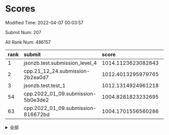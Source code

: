 # Scores

Modified Time: 2022-04-07 00:03:57

Submit Num: 207

All Rank Num: 486157

| rank |               submit               |       score        |       sigma        | pk_num |
| :--- | :--------------------------------- | :----------------- | :----------------- | :----- |
| 1    | jsonzb.test.submission_level_4     | 1014.1123623082843 | 0.8002821840966615 | 9399   |
| 2    | cpp.21_12_24.submission-2b2ea0d7   | 1012.4013295979765 | 0.8161851502355459 | 9394   |
| 3    | jsonzb.test.test_1                 | 1012.1314924961218 | 0.8076869660265629 | 9398   |
| 54   | cpp.2022_01_09.submission-5b0e3de2 | 1004.8281823232695 | 0.7231555874054872 | 9399   |
| 63   | cpp.2022_01_09.submission-816672bd | 1004.1701556560286 | 0.7021967703557381 | 9395   |


<details>
<summary>全部</summary>

| rank |                 submit                 |       score        |       sigma        | pk_num |
| :--- | :------------------------------------- | :----------------- | :----------------- | :----- |
| 1    | jsonzb.test.submission_level_4         | 1014.1123623082843 | 0.8002821840966615 | 9399   |
| 2    | cpp.21_12_24.submission-2b2ea0d7       | 1012.4013295979765 | 0.8161851502355459 | 9394   |
| 3    | jsonzb.test.test_1                     | 1012.1314924961218 | 0.8076869660265629 | 9398   |
| 4    | gobigger.level_3.submission_level_3_18 | 1011.6617582182619 | 0.7622647017560207 | 9393   |
| 5    | gobigger.level_3.submission_level_3_47 | 1011.4689076824529 | 0.7516563895056049 | 9390   |
| 6    | gobigger.level_3.submission_level_3_37 | 1011.0975231965691 | 0.7547410613737522 | 9397   |
| 7    | gobigger.level_3.submission_level_3_10 | 1011.0633922294386 | 0.7600745561174865 | 9395   |
| 8    | gobigger.level_3.submission_level_3_39 | 1011.0369900378221 | 0.7558683114120958 | 9395   |
| 9    | gobigger.level_3.submission_level_3_23 | 1010.9933201444538 | 0.7638916820888251 | 9392   |
| 10   | gobigger.level_3.submission_level_3_12 | 1010.8793788282233 | 0.7759459574543783 | 9392   |
| 11   | gobigger.level_3.submission_level_3_2  | 1010.8703624934523 | 0.779111985143128  | 9394   |
| 12   | gobigger.level_3.submission_level_3_46 | 1010.7145638738431 | 0.7609313478509592 | 9394   |
| 13   | gobigger.level_3.submission_level_3_19 | 1010.5994515909305 | 0.7672141102850663 | 9392   |
| 14   | gobigger.level_3.submission_level_3_45 | 1010.4833017579808 | 0.7610906725608576 | 9394   |
| 15   | gobigger.level_3.submission_level_3_21 | 1010.4819112783904 | 0.7706280960515032 | 9392   |
| 16   | gobigger.level_3.submission_level_3_42 | 1010.4779615279884 | 0.7564838988208646 | 9393   |
| 17   | gobigger.level_3.submission_level_3_29 | 1010.4739843311754 | 0.7515299358632244 | 9399   |
| 18   | gobigger.level_3.submission_level_3_38 | 1010.4327370982    | 0.7478607589985307 | 9389   |
| 19   | gobigger.level_3.submission_level_3_43 | 1010.3612339248693 | 0.7822329581751306 | 9395   |
| 20   | gobigger.level_3.submission_level_3_7  | 1010.330850578165  | 0.7675616011320162 | 9398   |
| 21   | gobigger.level_3.submission_level_3_25 | 1010.3260909527239 | 0.7572233024965235 | 9391   |
| 22   | gobigger.level_3.submission_level_3_24 | 1010.2755762086605 | 0.7610853663918262 | 9394   |
| 23   | gobigger.level_3.submission_level_3_27 | 1010.1802704229691 | 0.742825538923289  | 9394   |
| 24   | gobigger.level_3.submission_level_3_11 | 1010.1352648483617 | 0.7778049636096295 | 9396   |
| 25   | gobigger.level_3.submission_level_3_15 | 1010.1143580307006 | 0.7605893887849097 | 9399   |
| 26   | gobigger.level_3.submission_level_3_9  | 1010.0880391823355 | 0.7747450339033576 | 9397   |
| 27   | gobigger.level_3.submission_level_3_30 | 1010.0638192047791 | 0.7752850692030124 | 9398   |
| 28   | gobigger.level_3.submission_level_3_1  | 1010.0610403315037 | 0.7480660830039513 | 9398   |
| 29   | gobigger.level_3.submission_level_3_41 | 1010.0515765462748 | 0.752427607953515  | 9396   |
| 30   | gobigger.level_3.submission_level_3_32 | 1009.866297303107  | 0.7659592416055364 | 9392   |
| 31   | gobigger.level_3.submission_level_3_28 | 1009.8611576882473 | 0.7785929413514526 | 9399   |
| 32   | gobigger.level_3.submission_level_3_26 | 1009.8597435582338 | 0.7684008994775594 | 9397   |
| 33   | gobigger.level_3.submission_level_3_40 | 1009.8371391319497 | 0.7722693582165264 | 9396   |
| 34   | gobigger.level_3.submission_level_3_35 | 1009.8117678210231 | 0.7469163950659599 | 9395   |
| 35   | gobigger.level_3.submission_level_3_8  | 1009.6934294274478 | 0.7587089742075817 | 9396   |
| 36   | gobigger.level_3.submission_level_3_3  | 1009.6804531329572 | 0.7465076166089599 | 9394   |
| 37   | gobigger.level_3.submission_level_3_44 | 1009.6454168434129 | 0.7593995448282621 | 9394   |
| 38   | gobigger.level_3.submission_level_3_4  | 1009.5375992421714 | 0.7328761196889807 | 9397   |
| 39   | gobigger.level_3.submission_level_3_5  | 1009.532380073748  | 0.7635104311355894 | 9398   |
| 40   | gobigger.level_3.submission_level_3_48 | 1009.5286495061935 | 0.7746309413582644 | 9392   |
| 41   | gobigger.level_3.submission_level_3_36 | 1009.5265773473205 | 0.7456280339271263 | 9394   |
| 42   | gobigger.level_3.submission_level_3_22 | 1009.5136176483733 | 0.7464870697241234 | 9392   |
| 43   | gobigger.level_3.submission_level_3_33 | 1009.3285839938667 | 0.758258805506571  | 9393   |
| 44   | gobigger.level_3.submission_level_3_6  | 1009.305941529333  | 0.7304060426437892 | 9395   |
| 45   | gobigger.level_3.submission_level_3_31 | 1009.2577281957989 | 0.7427419862375052 | 9400   |
| 46   | gobigger.level_3.submission_level_3_34 | 1009.2451157542247 | 0.7350982675492815 | 9392   |
| 47   | gobigger.level_3.submission_level_3_13 | 1009.0772457418665 | 0.7574462604577069 | 9390   |
| 48   | gobigger.level_3.submission_level_3_20 | 1009.0246810774654 | 0.7765528479855379 | 9396   |
| 49   | gobigger.level_3.submission_level_3_16 | 1008.8962675258969 | 0.7538757695776106 | 9396   |
| 50   | gobigger.level_3.submission_level_3_17 | 1008.8843260874645 | 0.7503882618993355 | 9396   |
| 51   | gobigger.level_3.submission_level_3_0  | 1008.7048721439359 | 0.7759997528483316 | 9393   |
| 52   | gobigger.level_3.submission_level_3_14 | 1008.3362446504486 | 0.758919317509029  | 9395   |
| 53   | gobigger.level_3.submission_level_3_49 | 1008.3321991245441 | 0.7459993349142514 | 9396   |
| 54   | cpp.2022_01_09.submission-5b0e3de2     | 1004.8281823232695 | 0.7231555874054872 | 9399   |
| 55   | gobigger.level_1.submission_level_1_35 | 1004.7270254290955 | 0.7287956073472887 | 9392   |
| 56   | gobigger.level_1.submission_level_1_12 | 1004.7007971015122 | 0.7156973268312674 | 9393   |
| 57   | gobigger.level_1.submission_level_1_7  | 1004.690936192553  | 0.7136219238400603 | 9395   |
| 58   | gobigger.level_1.submission_level_1_43 | 1004.4738311054379 | 0.725863831810436  | 9399   |
| 59   | gobigger.level_1.submission_level_1_29 | 1004.4525141679111 | 0.7180364809492992 | 9395   |
| 60   | gobigger.level_1.submission_level_1_15 | 1004.3176435526864 | 0.708100257677404  | 9393   |
| 61   | gobigger.level_1.submission_level_1_37 | 1004.2228962193648 | 0.7359228626883912 | 9390   |
| 62   | gobigger.level_1.submission_level_1_19 | 1004.18400817204   | 0.7259873632791127 | 9396   |
| 63   | cpp.2022_01_09.submission-816672bd     | 1004.1701556560286 | 0.7021967703557381 | 9395   |
| 64   | gobigger.level_1.submission_level_1_40 | 1004.1205349923348 | 0.7137425902205023 | 9390   |
| 65   | gobigger.level_1.submission_level_1_36 | 1004.1060013281666 | 0.7232709659558552 | 9394   |
| 66   | gobigger.level_1.submission_level_1_45 | 1004.023351976064  | 0.7107377418250073 | 9391   |
| 67   | gobigger.level_1.submission_level_1_34 | 1003.9432006689493 | 0.7123218424852766 | 9395   |
| 68   | gobigger.level_1.submission_level_1_47 | 1003.879295043821  | 0.7143048019511529 | 9393   |
| 69   | gobigger.level_1.submission_level_1_25 | 1003.7738713702296 | 0.7226881478353233 | 9390   |
| 70   | gobigger.level_1.submission_level_1_23 | 1003.72944686386   | 0.7279591277566135 | 9393   |
| 71   | gobigger.level_1.submission_level_1_27 | 1003.6315535906299 | 0.7152368150257075 | 9394   |
| 72   | gobigger.level_1.submission_level_1_39 | 1003.6305466537545 | 0.7201467006452217 | 9385   |
| 73   | gobigger.level_1.submission_level_1_10 | 1003.5674978331957 | 0.7169063383325064 | 9398   |
| 74   | gobigger.level_1.submission_level_1_28 | 1003.5184448266117 | 0.7203664678320781 | 9395   |
| 75   | gobigger.level_1.submission_level_1_30 | 1003.4834873702031 | 0.7281732146257339 | 9394   |
| 76   | gobigger.level_1.submission_level_1_17 | 1003.4269084608538 | 0.7236788938508117 | 9394   |
| 77   | gobigger.level_1.submission_level_1_13 | 1003.3249974041327 | 0.7086965025804264 | 9394   |
| 78   | gobigger.level_1.submission_level_1_49 | 1003.303972641527  | 0.719386127057774  | 9394   |
| 79   | gobigger.level_1.submission_level_1_4  | 1003.282336309478  | 0.7197042832636549 | 9397   |
| 80   | gobigger.level_1.submission_level_1_46 | 1003.2813132299127 | 0.7208652010362623 | 9394   |
| 81   | gobigger.level_1.submission_level_1_0  | 1003.2213147698253 | 0.73259712183743   | 9396   |
| 82   | gobigger.level_1.submission_level_1_3  | 1003.1422827822339 | 0.7217175034525584 | 9389   |
| 83   | gobigger.level_1.submission_level_1_11 | 1003.1114756289394 | 0.7157497662468798 | 9389   |
| 84   | gobigger.level_1.submission_level_1_41 | 1003.1000469568492 | 0.718741263064901  | 9397   |
| 85   | gobigger.level_1.submission_level_1_44 | 1003.0914414844128 | 0.7067919739114976 | 9391   |
| 86   | gobigger.level_1.submission_level_1_42 | 1003.0513902527522 | 0.7141518830938691 | 9393   |
| 87   | gobigger.level_1.submission_level_1_9  | 1003.0326210439589 | 0.7096458727437571 | 9395   |
| 88   | gobigger.level_1.submission_level_1_16 | 1002.9767447437547 | 0.71925585534851   | 9395   |
| 89   | gobigger.level_1.submission_level_1_2  | 1002.9659487462318 | 0.7240741972846425 | 9399   |
| 90   | gobigger.level_1.submission_level_1_26 | 1002.8963363064767 | 0.7196293333211341 | 9388   |
| 91   | gobigger.level_1.submission_level_1_5  | 1002.8841956172604 | 0.720003350091248  | 9398   |
| 92   | gobigger.level_1.submission_level_1_8  | 1002.8491536603759 | 0.717704737402757  | 9391   |
| 93   | gobigger.level_1.submission_level_1_33 | 1002.7723429703874 | 0.7186055072492799 | 9395   |
| 94   | gobigger.level_1.submission_level_1_21 | 1002.7656060756308 | 0.7178072193321882 | 9392   |
| 95   | gobigger.level_1.submission_level_1_20 | 1002.6444264379675 | 0.7159640803374763 | 9393   |
| 96   | gobigger.level_1.submission_level_1_32 | 1002.6001841488426 | 0.7113669061717094 | 9398   |
| 97   | gobigger.level_1.submission_level_1_1  | 1002.5193291890561 | 0.7184140099103025 | 9395   |
| 98   | gobigger.level_1.submission_level_1_18 | 1002.4299063501799 | 0.7194676136245794 | 9393   |
| 99   | gobigger.level_1.submission_level_1_38 | 1002.3741684182994 | 0.7117656574013821 | 9399   |
| 100  | gobigger.level_1.submission_level_1_48 | 1002.2475976199527 | 0.7153523410906044 | 9396   |
| 101  | gobigger.level_1.submission_level_1_24 | 1002.1195613494684 | 0.7066255171768987 | 9393   |
| 102  | gobigger.level_1.submission_level_1_22 | 1002.1030327876359 | 0.7170590150105707 | 9392   |
| 103  | gobigger.level_1.submission_level_1_14 | 1001.9220558458954 | 0.7153192803421993 | 9392   |
| 104  | gobigger.level_1.submission_level_1_31 | 1001.6858043892845 | 0.7203284282311915 | 9392   |
| 105  | gobigger.level_1.submission_level_1_6  | 1001.3695222155726 | 0.7170155379777012 | 9391   |
| 106  | gobigger.random.submission_random_19   | 997.2611652072029  | 0.7094994825705991 | 9395   |
| 107  | gobigger.random.submission_random_14   | 997.181163109557   | 0.715751761920639  | 9394   |
| 108  | gobigger.random.submission_random_10   | 997.057284552004   | 0.7022413749622873 | 9401   |
| 109  | gobigger.random.submission_random_34   | 997.0514224653145  | 0.7111584398788717 | 9397   |
| 110  | gobigger.random.submission_random_7    | 997.0454052179095  | 0.7157093993280063 | 9399   |
| 111  | gobigger.random.submission_random_48   | 996.971944884242   | 0.7163235849471371 | 9392   |
| 112  | gobigger.random.submission_random_9    | 996.7501131753719  | 0.7022052436495821 | 9395   |
| 113  | gobigger.random.submission_random_6    | 996.6799265836545  | 0.697443512850991  | 9390   |
| 114  | gobigger.random.submission_random_8    | 996.6554959421077  | 0.6949745162414334 | 9391   |
| 115  | gobigger.random.submission_random_3    | 996.6003113186744  | 0.7007818887895614 | 9398   |
| 116  | gobigger.random.submission_random_42   | 996.5907673905607  | 0.7240550345630091 | 9393   |
| 117  | gobigger.random.submission_random_45   | 996.5639761089968  | 0.7054247143358452 | 9401   |
| 118  | gobigger.random.submission_random_28   | 996.4782149222458  | 0.697928051878895  | 9394   |
| 119  | gobigger.random.submission_random_16   | 996.3983479679656  | 0.7153213458914952 | 9391   |
| 120  | gobigger.random.submission_random_40   | 996.3717294460736  | 0.7042367649531246 | 9391   |
| 121  | gobigger.random.submission_random_4    | 996.2900902817858  | 0.7025919254971006 | 9396   |
| 122  | gobigger.random.submission_random_22   | 996.2718693320583  | 0.7095179401120514 | 9395   |
| 123  | gobigger.random.submission_random_15   | 996.2457116680803  | 0.7304541446174866 | 9394   |
| 124  | gobigger.random.submission_random_0    | 996.1784437948272  | 0.7138298284916526 | 9393   |
| 125  | gobigger.random.submission_random_41   | 996.1735866124718  | 0.7091074654720426 | 9396   |
| 126  | gobigger.random.submission_random_30   | 996.1633100125191  | 0.7038077379331287 | 9397   |
| 127  | gobigger.random.submission_random_24   | 996.1467773930822  | 0.7099411515564785 | 9397   |
| 128  | gobigger.random.submission_random_20   | 996.1154837875546  | 0.7060641019945632 | 9396   |
| 129  | gobigger.random.submission_random_39   | 996.0933470042042  | 0.7014397474991647 | 9394   |
| 130  | gobigger.random.submission_random_43   | 996.0798338820096  | 0.6997761656302868 | 9395   |
| 131  | gobigger.random.submission_random_21   | 996.0610500519211  | 0.7096562794805085 | 9391   |
| 132  | gobigger.random.submission_random_11   | 995.967030006545   | 0.7225142069214598 | 9387   |
| 133  | gobigger.random.submission_random_46   | 995.8391310167988  | 0.6995300763124042 | 9392   |
| 134  | gobigger.random.submission_random_29   | 995.8223258956727  | 0.7167504926147167 | 9399   |
| 135  | gobigger.random.submission_random_33   | 995.8147017313327  | 0.707612483932899  | 9393   |
| 136  | gobigger.random.submission_random_13   | 995.8075969284456  | 0.7142688424503553 | 9391   |
| 137  | gobigger.random.submission_random_17   | 995.7845277391126  | 0.7258387158481229 | 9389   |
| 138  | gobigger.random.submission_random_12   | 995.775481391129   | 0.7122223854902685 | 9396   |
| 139  | gobigger.random.submission_random_31   | 995.7748473871573  | 0.7157620300643189 | 9393   |
| 140  | gobigger.random.submission_random_2    | 995.7748255079748  | 0.7082316306994663 | 9395   |
| 141  | gobigger.random.submission_random_18   | 995.7618171740424  | 0.7079322808785874 | 9396   |
| 142  | gobigger.random.submission_random_32   | 995.7352402908167  | 0.7087967287472672 | 9390   |
| 143  | gobigger.random.submission_random_37   | 995.7177313709371  | 0.7087853398655853 | 9399   |
| 144  | gobigger.random.submission_random_27   | 995.6963235227881  | 0.7068943348240997 | 9395   |
| 145  | gobigger.random.submission_random_49   | 995.6063324880395  | 0.7091639009619651 | 9390   |
| 146  | gobigger.random.submission_random_35   | 995.602624083051   | 0.7212411570511709 | 9396   |
| 147  | gobigger.random.submission_random_23   | 995.5498206354374  | 0.7083658432195852 | 9392   |
| 148  | gobigger.random.submission_random_26   | 995.4918000625962  | 0.7111743519331156 | 9394   |
| 149  | gobigger.random.submission_random_25   | 995.4714344966733  | 0.7412231653262283 | 9395   |
| 150  | gobigger.random.submission_random_47   | 995.4504411634691  | 0.7112993645904777 | 9396   |
| 151  | gobigger.random.submission_random_5    | 995.4313850473932  | 0.7229270111089746 | 9393   |
| 152  | gobigger.random.submission_random_1    | 995.3736218744493  | 0.7101369031498377 | 9390   |
| 153  | gobigger.random.submission_random_38   | 995.2511287543921  | 0.7099047305366118 | 9394   |
| 154  | gobigger.random.submission_random_44   | 995.0551372127869  | 0.7151084561936562 | 9392   |
| 155  | gobigger.random.submission_random_36   | 994.4852737926802  | 0.722949236372426  | 9388   |
| 156  | gobigger.level_2.submission_level_2_11 | 994.4516285160015  | 0.7308412490961071 | 9394   |
| 157  | gobigger.level_2.submission_level_2_25 | 993.931047516228   | 0.7373207526502736 | 9392   |
| 158  | gobigger.level_2.submission_level_2_43 | 993.7178157779562  | 0.7386236084599993 | 9392   |
| 159  | gobigger.level_2.submission_level_2_5  | 993.4145389695609  | 0.7343342342837756 | 9393   |
| 160  | gobigger.level_2.submission_level_2_2  | 993.3344234177024  | 0.7410237478658498 | 9391   |
| 161  | gobigger.level_2.submission_level_2_47 | 993.0857496308935  | 0.7474100508702549 | 9391   |
| 162  | gobigger.level_2.submission_level_2_1  | 993.0322340393533  | 0.7354065037240135 | 9392   |
| 163  | gobigger.level_2.submission_level_2_29 | 993.0307453484509  | 0.7332980228581439 | 9395   |
| 164  | gobigger.level_2.submission_level_2_15 | 992.9603713575333  | 0.7355913300483211 | 9397   |
| 165  | gobigger.level_2.submission_level_2_3  | 992.9350359356175  | 0.7415328721020021 | 9391   |
| 166  | gobigger.level_2.submission_level_2_45 | 992.8410626739858  | 0.7388575634653581 | 9393   |
| 167  | gobigger.level_2.submission_level_2_12 | 992.8076946556874  | 0.7176245804348714 | 9393   |
| 168  | gobigger.level_2.submission_level_2_9  | 992.8065460034051  | 0.7368698112187722 | 9398   |
| 169  | gobigger.level_2.submission_level_2_35 | 992.8056487714618  | 0.7451444415168362 | 9396   |
| 170  | gobigger.level_2.submission_level_2_44 | 992.703491903984   | 0.7462702158189982 | 9394   |
| 171  | gobigger.level_2.submission_level_2_49 | 992.682863023972   | 0.7476556372366954 | 9395   |
| 172  | gobigger.level_2.submission_level_2_22 | 992.6050726533784  | 0.7410070917433512 | 9401   |
| 173  | gobigger.level_2.submission_level_2_42 | 992.4747165495974  | 0.7541485441786393 | 9397   |
| 174  | gobigger.level_2.submission_level_2_40 | 992.446485115274   | 0.7608583024541037 | 9391   |
| 175  | gobigger.level_2.submission_level_2_39 | 992.4300391540687  | 0.7462485024638905 | 9395   |
| 176  | gobigger.level_2.submission_level_2_7  | 992.3231219817891  | 0.7459811145202454 | 9394   |
| 177  | gobigger.level_2.submission_level_2_6  | 992.2846274027407  | 0.7324939235325559 | 9393   |
| 178  | gobigger.level_2.submission_level_2_8  | 992.2640074860633  | 0.7408531794891824 | 9400   |
| 179  | gobigger.level_2.submission_level_2_31 | 992.2068340321941  | 0.7473367247066741 | 9395   |
| 180  | gobigger.level_2.submission_level_2_16 | 992.1678762158026  | 0.7294831341354957 | 9395   |
| 181  | gobigger.level_2.submission_level_2_32 | 991.991944054088   | 0.7564827437755849 | 9389   |
| 182  | gobigger.level_2.submission_level_2_33 | 991.9782412364076  | 0.7329030762753848 | 9399   |
| 183  | gobigger.level_2.submission_level_2_17 | 991.8807536822409  | 0.7340830661034281 | 9394   |
| 184  | gobigger.level_2.submission_level_2_23 | 991.8051729755784  | 0.747326946674495  | 9395   |
| 185  | gobigger.level_2.submission_level_2_20 | 991.7949810011783  | 0.7653778793210058 | 9399   |
| 186  | gobigger.level_2.submission_level_2_34 | 991.7374282506534  | 0.7404536083534081 | 9398   |
| 187  | gobigger.level_2.submission_level_2_26 | 991.7325714073229  | 0.7499703030422639 | 9395   |
| 188  | gobigger.level_2.submission_level_2_30 | 991.7289403539545  | 0.7703873074215696 | 9391   |
| 189  | gobigger.level_2.submission_level_2_36 | 991.6878375301765  | 0.7433217136290636 | 9397   |
| 190  | gobigger.level_2.submission_level_2_4  | 991.6802582179342  | 0.7453824032260167 | 9388   |
| 191  | gobigger.level_2.submission_level_2_10 | 991.6708072882809  | 0.7541340615482811 | 9393   |
| 192  | gobigger.level_2.submission_level_2_14 | 991.6200915760922  | 0.730943073216849  | 9395   |
| 193  | gobigger.level_2.submission_level_2_24 | 991.4100016759102  | 0.7368219243567119 | 9398   |
| 194  | gobigger.level_2.submission_level_2_46 | 991.3784123545447  | 0.7565537105151776 | 9398   |
| 195  | gobigger.level_2.submission_level_2_27 | 991.3556704004812  | 0.7681539667922778 | 9397   |
| 196  | gobigger.level_2.submission_level_2_0  | 991.3219052994688  | 0.7731326157307365 | 9398   |
| 197  | gobigger.level_2.submission_level_2_28 | 991.2485888285754  | 0.7495700192731861 | 9398   |
| 198  | gobigger.level_2.submission_level_2_37 | 991.1417593629681  | 0.7687070424677226 | 9398   |
| 199  | gobigger.level_2.submission_level_2_18 | 991.1310149066386  | 0.7622847745372829 | 9395   |
| 200  | gobigger.level_2.submission_level_2_13 | 991.1305742237101  | 0.7565497158558834 | 9391   |
| 201  | gobigger.level_2.submission_level_2_21 | 991.0315381044888  | 0.7530482292997446 | 9401   |
| 202  | gobigger.level_2.submission_level_2_38 | 991.0286889847401  | 0.7741557354888815 | 9396   |
| 203  | gobigger.level_2.submission_level_2_48 | 991.0274396406588  | 0.7533040010138945 | 9397   |
| 204  | gobigger.level_2.submission_level_2_19 | 990.9041290696458  | 0.7549600371758911 | 9390   |
| 205  | gobigger.level_2.submission_level_2_41 | 990.5451851083227  | 0.757416629587183  | 9392   |
| 206  | gobigger.none.submission_none_0        | 978.8453252534697  | 1.275834961616447  | 9396   |
| 207  | gobigger.none.submission_none_1        | 974.5763492818404  | 1.615247054346976  | 9394   |

</details>